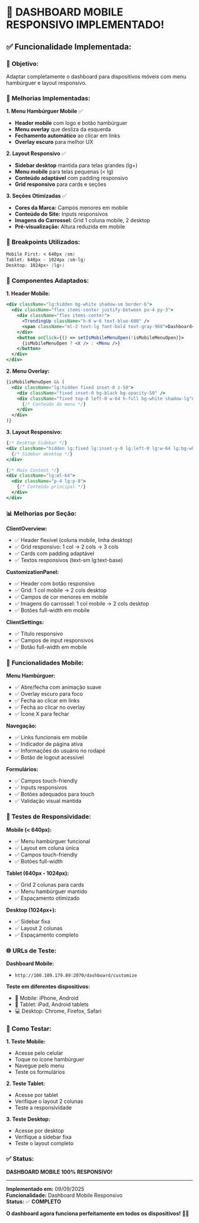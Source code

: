 # 📱 DASHBOARD MOBILE RESPONSIVO IMPLEMENTADO!

## ✅ **Funcionalidade Implementada:**

### 🎯 **Objetivo:**
Adaptar completamente o dashboard para dispositivos móveis com menu hambúrguer e layout responsivo.

### 🔧 **Melhorias Implementadas:**

**1. Menu Hambúrguer Mobile** ✅
- **Header mobile** com logo e botão hambúrguer
- **Menu overlay** que desliza da esquerda
- **Fechamento automático** ao clicar em links
- **Overlay escuro** para melhor UX

**2. Layout Responsivo** ✅
- **Sidebar desktop** mantida para telas grandes (lg+)
- **Menu mobile** para telas pequenas (< lg)
- **Conteúdo adaptável** com padding responsivo
- **Grid responsivo** para cards e seções

**3. Seções Otimizadas** ✅
- **Cores da Marca:** Campos menores em mobile
- **Conteúdo do Site:** Inputs responsivos
- **Imagens do Carrossel:** Grid 1 coluna mobile, 2 desktop
- **Pré-visualização:** Altura reduzida em mobile

### 📱 **Breakpoints Utilizados:**

```css
Mobile First: < 640px (sm)
Tablet: 640px - 1024px (sm-lg)
Desktop: 1024px+ (lg+)
```

### 🎨 **Componentes Adaptados:**

**1. Header Mobile:**
```jsx
<div className="lg:hidden bg-white shadow-sm border-b">
  <div className="flex items-center justify-between px-4 py-3">
    <div className="flex items-center">
      <TrendingUp className="h-6 w-6 text-blue-600" />
      <span className="ml-2 text-lg font-bold text-gray-900">Dashboard</span>
    </div>
    <button onClick={() => setIsMobileMenuOpen(!isMobileMenuOpen)}>
      {isMobileMenuOpen ? <X /> : <Menu />}
    </button>
  </div>
</div>
```

**2. Menu Overlay:**
```jsx
{isMobileMenuOpen && (
  <div className="lg:hidden fixed inset-0 z-50">
    <div className="fixed inset-0 bg-black bg-opacity-50" />
    <div className="fixed top-0 left-0 w-64 h-full bg-white shadow-lg">
      {/* Conteúdo do menu */}
    </div>
  </div>
)}
```

**3. Layout Responsivo:**
```jsx
{/* Desktop Sidebar */}
<div className="hidden lg:fixed lg:inset-y-0 lg:left-0 lg:w-64 lg:bg-white lg:shadow-lg">
  {/* Sidebar desktop */}
</div>

{/* Main Content */}
<div className="lg:ml-64">
  <div className="p-4 lg:p-8">
    {/* Conteúdo principal */}
  </div>
</div>
```

### 📊 **Melhorias por Seção:**

**ClientOverview:**
- ✅ Header flexível (coluna mobile, linha desktop)
- ✅ Grid responsivo: 1 col → 2 cols → 3 cols
- ✅ Cards com padding adaptável
- ✅ Textos responsivos (text-sm lg:text-base)

**CustomizationPanel:**
- ✅ Header com botão responsivo
- ✅ Grid: 1 col mobile → 2 cols desktop
- ✅ Campos de cor menores em mobile
- ✅ Imagens do carrossel: 1 col mobile → 2 cols desktop
- ✅ Botões full-width em mobile

**ClientSettings:**
- ✅ Título responsivo
- ✅ Campos de input responsivos
- ✅ Botão full-width em mobile

### 🎯 **Funcionalidades Mobile:**

**Menu Hambúrguer:**
- ✅ Abre/fecha com animação suave
- ✅ Overlay escuro para foco
- ✅ Fecha ao clicar em links
- ✅ Fecha ao clicar no overlay
- ✅ Ícone X para fechar

**Navegação:**
- ✅ Links funcionais em mobile
- ✅ Indicador de página ativa
- ✅ Informações do usuário no rodapé
- ✅ Botão de logout acessível

**Formulários:**
- ✅ Campos touch-friendly
- ✅ Inputs responsivos
- ✅ Botões adequados para touch
- ✅ Validação visual mantida

### 📱 **Testes de Responsividade:**

**Mobile (< 640px):**
- ✅ Menu hambúrguer funcional
- ✅ Layout em coluna única
- ✅ Campos touch-friendly
- ✅ Botões full-width

**Tablet (640px - 1024px):**
- ✅ Grid 2 colunas para cards
- ✅ Menu hambúrguer mantido
- ✅ Espaçamento otimizado

**Desktop (1024px+):**
- ✅ Sidebar fixa
- ✅ Layout 2 colunas
- ✅ Espaçamento completo

### 🌐 **URLs de Teste:**

**Dashboard Mobile:**
- `http://100.109.179.89:2070/dashboard/customize`

**Teste em diferentes dispositivos:**
- 📱 Mobile: iPhone, Android
- 📱 Tablet: iPad, Android tablets
- 💻 Desktop: Chrome, Firefox, Safari

### 🧪 **Como Testar:**

**1. Teste Mobile:**
- Acesse pelo celular
- Toque no ícone hambúrguer
- Navegue pelo menu
- Teste os formulários

**2. Teste Tablet:**
- Acesse por tablet
- Verifique o layout 2 colunas
- Teste a responsividade

**3. Teste Desktop:**
- Acesse por desktop
- Verifique a sidebar fixa
- Teste o layout completo

### ✅ **Status:**
**DASHBOARD MOBILE 100% RESPONSIVO!**

---

**Implementado em:** 09/09/2025  
**Funcionalidade:** Dashboard Mobile Responsivo  
**Status:** ✅ **COMPLETO**

**O dashboard agora funciona perfeitamente em todos os dispositivos!** 📱🚀
